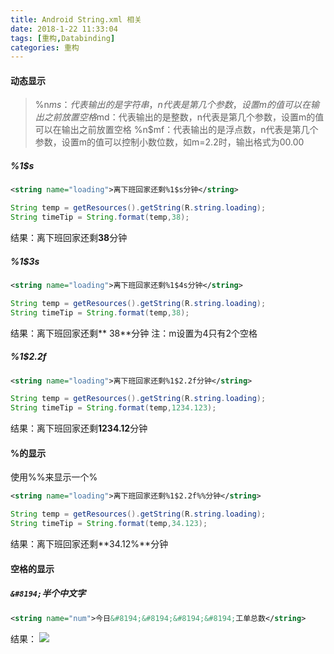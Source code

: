 ```yaml
---
title: Android String.xml 相关
date: 2018-1-22 11:33:04
tags: [重构,Databinding]
categories: 重构
---
```

#### 动态显示
> %n$ms：代表输出的是字符串，n代表是第几个参数，设置m的值可以在输出之前放置空格
> %n$md：代表输出的是整数，n代表是第几个参数，设置m的值可以在输出之前放置空格
> %n$mf：代表输出的是浮点数，n代表是第几个参数，设置m的值可以控制小数位数，如m=2.2时，输出格式为00.00
##### %1$s
``` xml
<string name="loading">离下班回家还剩%1$s分钟</string>
```
``` java
String temp = getResources().getString(R.string.loading);
String timeTip = String.format(temp,38);
```
结果：离下班回家还剩**38**分钟
##### %1$3s
``` xml
<string name="loading">离下班回家还剩%1$4s分钟</string>
```
``` java
String temp = getResources().getString(R.string.loading);
String timeTip = String.format(temp,38);
```
结果：离下班回家还剩**  38**分钟
注：m设置为4只有2个空格
##### %1$2.2f
``` xml
<string name="loading">离下班回家还剩%1$2.2f分钟</string>
```
``` java
String temp = getResources().getString(R.string.loading);
String timeTip = String.format(temp,1234.123);
```
结果：离下班回家还剩**1234.12**分钟

#### %的显示
使用%%来显示一个%
``` xml
<string name="loading">离下班回家还剩%1$2.2f%%分钟</string>
```
``` java
String temp = getResources().getString(R.string.loading);
String timeTip = String.format(temp,34.123);
```
结果：离下班回家还剩**34.12%**分钟

#### 空格的显示
##### `&#8194;`半个中文字
``` xml
<string name="num">今日&#8194;&#8194;&#8194;&#8194;工单总数</string>
```
结果：
![](/images/string显示空格.png)
